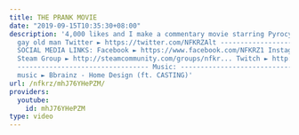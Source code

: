 ```yaml
---
title: THE PRANK MOVIE
date: "2019-09-15T10:35:30+08:00"
description: '4,000 likes and I make a commentary movie starring Pyrocynical as a
  gay old man Twitter ► https://twitter.com/NFKRZAlt ---------------------------------
  SOCIAL MEDIA LINKS: Facebook ► https://www.facebook.com/NFKRZ1 Instagram ► https://instagram.com/roman_nfkrz/
  Steam Group ► http://steamcommunity.com/groups/nfkr... Twitch ► http://www.twitch.tv/nfkrz
  --------------------------------- Music: --------------------------------- Outro
  music ► Bbrainz - Home Design (ft. CASTING)'
url: /nfkrz/mhJ76YHePZM/
providers:
  youtube:
    id: mhJ76YHePZM
type: video
---
```

